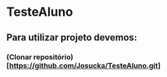 # TesteAluno

## Para utilizar projeto devemos:

### (Clonar repositório)[https://github.com/Josucka/TesteAluno.git] 
